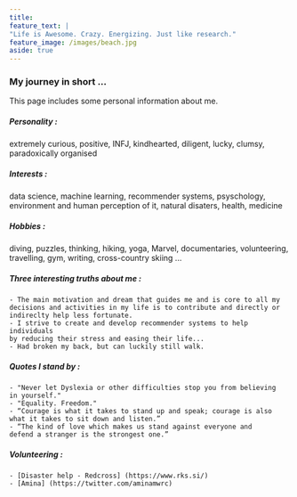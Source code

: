 ```yaml
---
title:
feature_text: |
"Life is Awesome. Crazy. Energizing. Just like research."
feature_image: /images/beach.jpg
aside: true
---
```


### My journey in short ...

This page includes some personal information about me.

         
##### Personality : 

  extremely curious, positive, INFJ, kindhearted, 
  diligent, lucky, clumsy, paradoxically organised



##### Interests : 

  data science, machine learning, recommender systems, psyschology, 
  environment and human perception of it, natural disaters, health, medicine



##### Hobbies : 

  diving, puzzles, thinking, hiking, yoga, Marvel, documentaries, 
  volunteering, travelling, gym, writing, cross-country skiing ...



##### Three interesting truths about me :

    - The main motivation and dream that guides me and is core to all my 
    decisions and activities in my life is to contribute and directly or 
    indireclty help less fortunate.
    - I strive to create and develop recommender systems to help individuals 
    by reducing their stress and easing their life...
    - Had broken my back, but can luckily still walk.
      


##### Quotes I stand by :

    - "Never let Dyslexia or other difficulties stop you from believing 
    in yourself."
    - "Equality. Freedom."
    - “Courage is what it takes to stand up and speak; courage is also 
    what it takes to sit down and listen.” 
    - “The kind of love which makes us stand against everyone and 
    defend a stranger is the strongest one.”  
      

##### Volunteering :
    - [Disaster help - Redcross] (https://www.rks.si/)
    - [Amina] (https://twitter.com/aminamwrc)



